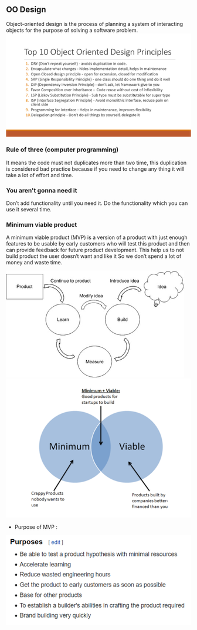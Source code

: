 ## OO Design  
Object-oriented design is the process of planning a system of interacting objects for the purpose of solving a software problem.  
![OODesign](./OO_Design/OOP_Design.png)  
  
### Rule of three (computer programming)  
It means the code must not duplicates more than two time, this duplication is considered bad practice because if you need to change any thing it will take a lot of effort and time.  


### You aren't gonna need it
Don’t add functionality until you need it. Do the functionality which you can use it several time.  

### Minimum viable product  
A minimum viable product (MVP) is a version of a product with just enough features to be usable by early customers who will test this product and then can provide feedback for future product development. This help us to not build product the user doesn’t want and like it So we don’t spend a lot of money and waste time.
   
![MVP](./OO_Design/MVP1.jpg)  
![MVP1](./OO_Design/MVP.png) 

* Purpose of MVP :  
<!-- https://en.wikipedia.org/wiki/Minimum_viable_product  -->
![purpose](./OO_Design/purpose.PNG)  



